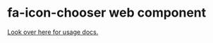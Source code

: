 # fa-icon-chooser web component

[Look over here for usage docs.](src/components/fa-icon-chooser/readme.md)